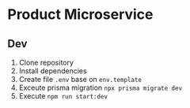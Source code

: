 # Product Microservice

## Dev
1. Clone repository
2. Install dependencies
3. Create file `.env` base on `env.template`
4. Exceute prisma migration `npx prisma migrate dev`
5. Execute `npm run start:dev`